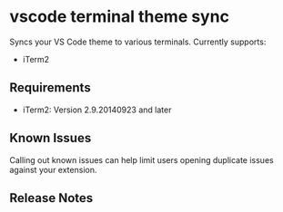 # vscode terminal theme sync

Syncs your VS Code theme to various terminals. Currently supports:
- iTerm2

## Requirements

- iTerm2: Version 2.9.20140923 and later

## Known Issues

Calling out known issues can help limit users opening duplicate issues against your extension.

## Release Notes